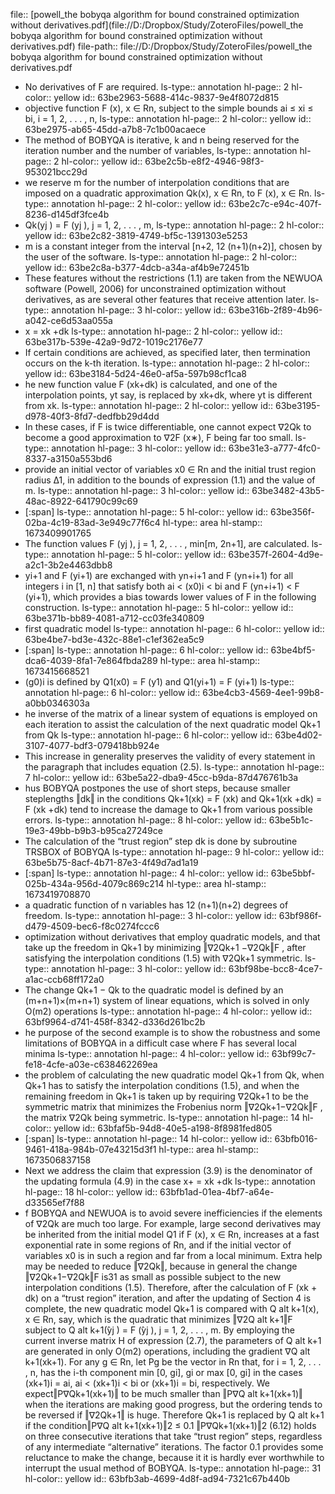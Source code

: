 file:: [powell_the bobyqa algorithm for bound constrained optimization without derivatives.pdf](file://D:/Dropbox/Study/ZoteroFiles/powell_the bobyqa algorithm for bound constrained optimization without derivatives.pdf)
file-path:: file://D:/Dropbox/Study/ZoteroFiles/powell_the bobyqa algorithm for bound constrained optimization without derivatives.pdf

- No derivatives of F are required.
  ls-type:: annotation
  hl-page:: 2
  hl-color:: yellow
  id:: 63be2963-5688-414c-9837-9e4f8072d815
- objective function F (x), x ∈ Rn, subject to the simple bounds ai ≤ xi ≤ bi, i = 1, 2, . . . , n,
  ls-type:: annotation
  hl-page:: 2
  hl-color:: yellow
  id:: 63be2975-ab65-45dd-a7b8-7c1b00acaece
- The method of BOBYQA is iterative, k and n being reserved for the iteration number and the number of variables,
  ls-type:: annotation
  hl-page:: 2
  hl-color:: yellow
  id:: 63be2c5b-e8f2-4946-98f3-953021bcc29d
- we reserve m for the number of interpolation conditions that are imposed on a quadratic approximation Qk(x), x ∈ Rn, to F (x), x ∈ Rn.
  ls-type:: annotation
  hl-page:: 2
  hl-color:: yellow
  id:: 63be2c7c-e94c-407f-8236-d145df3fce4b
- Qk(yj ) = F (yj ), j = 1, 2, . . . , m,
  ls-type:: annotation
  hl-page:: 2
  hl-color:: yellow
  id:: 63be2c82-3819-4749-bf5c-1391303e5253
- m is a constant integer from the interval [n+2, 12 (n+1)(n+2)], chosen by the user of the software.
  ls-type:: annotation
  hl-page:: 2
  hl-color:: yellow
  id:: 63be2c8a-b377-4dcb-a34a-af4b9e72451b
- These features without the restrictions (1.1) are taken from the NEWUOA software (Powell, 2006) for unconstrained optimization without derivatives, as are several other features that receive attention later.
  ls-type:: annotation
  hl-page:: 3
  hl-color:: yellow
  id:: 63be316b-2f89-4b96-a042-ce6d53aa055a
- x = xk +dk
  ls-type:: annotation
  hl-page:: 2
  hl-color:: yellow
  id:: 63be317b-539e-42a9-9d72-1019c2176e77
- If certain conditions are achieved, as specified later, then termination occurs on the k-th iteration.
  ls-type:: annotation
  hl-page:: 2
  hl-color:: yellow
  id:: 63be3184-5d24-46e0-af5a-597b98cf1ca8
- he new function value F (xk+dk) is calculated, and one of the interpolation points, yt say, is replaced by xk+dk, where yt is different from xk.
  ls-type:: annotation
  hl-page:: 2
  hl-color:: yellow
  id:: 63be3195-d978-40f3-8fd7-dedfbb29d4dd
- In these cases, if F is twice differentiable, one cannot expect ∇2Qk to become a good approximation to ∇2F (x∗), F being far too small.
  ls-type:: annotation
  hl-page:: 3
  hl-color:: yellow
  id:: 63be31e3-a777-4fc0-8337-a3150a553bd6
- provide an initial vector of variables x0 ∈ Rn and the initial trust region radius ∆1, in addition to the bounds of expression (1.1) and the value of m. 
  ls-type:: annotation
  hl-page:: 3
  hl-color:: yellow
  id:: 63be3482-43b5-48ac-8922-641790c99c69
- [:span]
  ls-type:: annotation
  hl-page:: 5
  hl-color:: yellow
  id:: 63be356f-02ba-4c19-83ad-3e949c77f6c4
  hl-type:: area
  hl-stamp:: 1673409901765
- The function values F (yj ), j = 1, 2, . . . , min[m, 2n+1], are calculated.
  ls-type:: annotation
  hl-page:: 5
  hl-color:: yellow
  id:: 63be357f-2604-4d9e-a2c1-3b2e4463dbb8
- yi+1 and F (yi+1) are exchanged with yn+i+1 and F (yn+i+1) for all integers i in [1, n] that satisfy both ai < (x0)i < bi and F (yn+i+1) < F (yi+1), which provides a bias towards lower values of F in the following construction.
  ls-type:: annotation
  hl-page:: 5
  hl-color:: yellow
  id:: 63be371b-bb89-4081-a712-cc03fe340809
- first quadratic model
  ls-type:: annotation
  hl-page:: 6
  hl-color:: yellow
  id:: 63be4be7-bd3e-432c-88e1-c1ef362ea5c9
- [:span]
  ls-type:: annotation
  hl-page:: 6
  hl-color:: yellow
  id:: 63be4bf5-dca6-4039-8fa1-7e864fbda289
  hl-type:: area
  hl-stamp:: 1673415668521
- (g0)i is defined by Q1(x0) = F (y1) and Q1(yi+1) = F (yi+1)
  ls-type:: annotation
  hl-page:: 6
  hl-color:: yellow
  id:: 63be4cb3-4569-4ee1-99b8-a0bb0346303a
- he inverse of the matrix of a linear system of equations is employed on each iteration to assist the calculation of the next quadratic model Qk+1 from Qk
  ls-type:: annotation
  hl-page:: 6
  hl-color:: yellow
  id:: 63be4d02-3107-4077-bdf3-079418bb924e
- This increase in generality preserves the validity of every statement in the paragraph that includes equation (2.5).
  ls-type:: annotation
  hl-page:: 7
  hl-color:: yellow
  id:: 63be5a22-dba9-45cc-b9da-87d476761b3a
- hus BOBYQA postpones the use of short steps, because smaller steplengths ‖dk‖ in the conditions Qk+1(xk) = F (xk) and Qk+1(xk +dk) = F (xk +dk) tend to increase the damage to Qk+1 from various possible errors.
  ls-type:: annotation
  hl-page:: 8
  hl-color:: yellow
  id:: 63be5b1c-19e3-49bb-b9b3-b95ca27249ce
- The calculation of the “trust region” step dk is done by subroutine TRSBOX of BOBYQA
  ls-type:: annotation
  hl-page:: 9
  hl-color:: yellow
  id:: 63be5b75-8acf-4b71-87e3-4f49d7ad1a19
- [:span]
  ls-type:: annotation
  hl-page:: 4
  hl-color:: yellow
  id:: 63be5bbf-025b-434a-956d-4079c869c214
  hl-type:: area
  hl-stamp:: 1673419708870
- a quadratic function of n variables has 12 (n+1)(n+2) degrees of freedom.
  ls-type:: annotation
  hl-page:: 3
  hl-color:: yellow
  id:: 63bf986f-d479-4509-bec6-f8c0274fccc6
- optimization without derivatives that employ quadratic models, and that take up the freedom in Qk+1 by minimizing ‖∇2Qk+1 −∇2Qk‖F , after satisfying the interpolation conditions (1.5) with ∇2Qk+1 symmetric.
  ls-type:: annotation
  hl-page:: 3
  hl-color:: yellow
  id:: 63bf98be-bcc8-4ce7-a1ac-ccb68ff172a0
- The change Qk+1 − Qk to the quadratic model is defined by an (m+n+1)×(m+n+1) system of linear equations, which is solved in only O(m2) operations
  ls-type:: annotation
  hl-page:: 4
  hl-color:: yellow
  id:: 63bf9964-d741-458f-8342-d336d261bc2b
- he purpose of the second example is to show the robustness and some limitations of BOBYQA in a difficult case where F has several local minima
  ls-type:: annotation
  hl-page:: 4
  hl-color:: yellow
  id:: 63bf99c7-fe18-4cfe-a03e-c638462269ea
- the problem of calculating the new quadratic model Qk+1 from Qk, when Qk+1 has to satisfy the interpolation conditions (1.5), and when the remaining freedom in Qk+1 is taken up by requiring ∇2Qk+1 to be the symmetric matrix that minimizes the Frobenius norm ‖∇2Qk+1−∇2Qk‖F , the matrix ∇2Qk being symmetric.
  ls-type:: annotation
  hl-page:: 14
  hl-color:: yellow
  id:: 63bfaf5b-94d8-40e5-a198-8f8981fed805
- [:span]
  ls-type:: annotation
  hl-page:: 14
  hl-color:: yellow
  id:: 63bfb016-9461-418a-984b-07e43215d3f1
  hl-type:: area
  hl-stamp:: 1673506837158
- Next we address the claim that expression (3.9) is the denominator of the updating formula (4.9) in the case x+ = xk +dk
  ls-type:: annotation
  hl-page:: 18
  hl-color:: yellow
  id:: 63bfb1ad-01ea-4bf7-a64e-d33565ef7f88
- f BOBYQA and NEWUOA is to avoid severe inefficiencies if the elements of ∇2Qk are much too large. For example, large second derivatives may be inherited from the initial model Q1 if F (x), x ∈ Rn, increases at a fast exponential rate in some regions of Rn, and if the initial vector of variables x0 is in such a region and far from a local minimum. Extra help may be needed to reduce ‖∇2Qk‖, because in general the change ‖∇2Qk+1−∇2Qk‖F is31 as small as possible subject to the new interpolation conditions (1.5). Therefore, after the calculation of F (xk + dk) on a “trust region” iteration, and after the updating of Section 4 is complete, the new quadratic model Qk+1 is compared with Q alt k+1(x), x ∈ Rn, say, which is the quadratic that minimizes ‖∇2Q alt k+1‖F subject to Q alt k+1(̂yj ) = F (̂yj ), j = 1, 2, . . . , m. By employing the current inverse matrix H of expression (2.7), the parameters of Q alt k+1 are generated in only O(m2) operations, including the gradient ∇Q alt k+1(xk+1). For any g ∈ Rn, let Pg be the vector in Rn that, for i = 1, 2, . . . , n, has the i-th component min [0, gi], gi or max [0, gi] in the cases (xk+1)i = ai, ai < (xk+1)i < bi or (xk+1)i = bi, respectively. We expect‖P∇Qk+1(xk+1)‖ to be much smaller than ‖P∇Q alt k+1(xk+1)‖ when the iterations are making good progress, but the ordering tends to be reversed if ‖∇2Qk+1‖ is huge. Therefore Qk+1 is replaced by Q alt k+1 if the condition‖P∇Q alt k+1(xk+1)‖2 ≤ 0.1 ‖P∇Qk+1(xk+1)‖2 (6.12) holds on three consecutive iterations that take “trust region” steps, regardless of any intermediate “alternative” iterations. The factor 0.1 provides some reluctance to make the change, because it it is hardly ever worthwhile to interrupt the usual method of BOBYQA.
  ls-type:: annotation
  hl-page:: 31
  hl-color:: yellow
  id:: 63bfb3ab-4699-4d8f-ad94-7321c67b440b